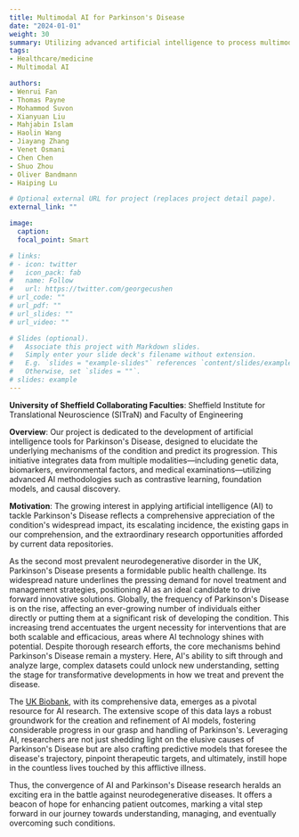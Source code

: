 ```yaml
---
title: Multimodal AI for Parkinson's Disease
date: "2024-01-01"
weight: 30
summary: Utilizing advanced artificial intelligence to process multimodal data to enhance the diagnosis and prognosis of Parkinson's Disease (PD), paving the way to uncover the underlying mechanisms of Parkinson's Disease and improve its prediction.
tags:
- Healthcare/medicine
- Multimodal AI

authors:
- Wenrui Fan
- Thomas Payne
- Mohammod Suvon
- Xianyuan Liu
- Mahjabin Islam
- Haolin Wang
- Jiayang Zhang
- Venet Osmani
- Chen Chen
- Shuo Zhou
- Oliver Bandmann
- Haiping Lu

# Optional external URL for project (replaces project detail page).
external_link: ""

image:
  caption:
  focal_point: Smart

# links:
# - icon: twitter
#   icon_pack: fab
#   name: Follow
#   url: https://twitter.com/georgecushen
# url_code: ""
# url_pdf: ""
# url_slides: ""
# url_video: ""

# Slides (optional).
#   Associate this project with Markdown slides.
#   Simply enter your slide deck's filename without extension.
#   E.g. `slides = "example-slides"` references `content/slides/example-slides.md`.
#   Otherwise, set `slides = ""`.
# slides: example
---
```

**University of Sheffield Collaborating Faculties**: Sheffield Institute for Translational Neuroscience (SITraN) and Faculty of Engineering


**Overview**: Our project is dedicated to the development of artificial intelligence tools for Parkinson's Disease, designed to elucidate the underlying mechanisms of the condition and predict its progression. This initiative integrates data from multiple modalities—including genetic data, biomarkers, environmental factors, and medical examinations—utilizing advanced AI methodologies such as contrastive learning, foundation models, and causal discovery.



**Motivation**: The growing interest in applying artificial intelligence (AI) to tackle Parkinson's Disease reflects a comprehensive appreciation of the condition's widespread impact, its escalating incidence, the existing gaps in our comprehension, and the extraordinary research opportunities afforded by current data repositories. 

As the second most prevalent neurodegenerative disorder in the UK, Parkinson's Disease presents a formidable public health challenge. Its widespread nature underlines the pressing demand for novel treatment and management strategies, positioning AI as an ideal candidate to drive forward innovative solutions. Globally, the frequency of Parkinson's Disease is on the rise, affecting an ever-growing number of individuals either directly or putting them at a significant risk of developing the condition. This increasing trend accentuates the urgent necessity for interventions that are both scalable and efficacious, areas where AI technology shines with potential. Despite thorough research efforts, the core mechanisms behind Parkinson's Disease remain a mystery. Here, AI's ability to sift through and analyze large, complex datasets could unlock new understanding, setting the stage for transformative developments in how we treat and prevent the disease.

The [UK Biobank](https://www.ukbiobank.ac.uk/), with its comprehensive data, emerges as a pivotal resource for AI research. The extensive scope of this data lays a robust groundwork for the creation and refinement of AI models, fostering considerable progress in our grasp and handling of Parkinson's. Leveraging AI, researchers are not just shedding light on the elusive causes of Parkinson's Disease but are also crafting predictive models that foresee the disease's trajectory, pinpoint therapeutic targets, and ultimately, instill hope in the countless lives touched by this afflictive illness.

Thus, the convergence of AI and Parkinson's Disease research heralds an exciting era in the battle against neurodegenerative diseases. It offers a beacon of hope for enhancing patient outcomes, marking a vital step forward in our journey towards understanding, managing, and eventually overcoming such conditions.
